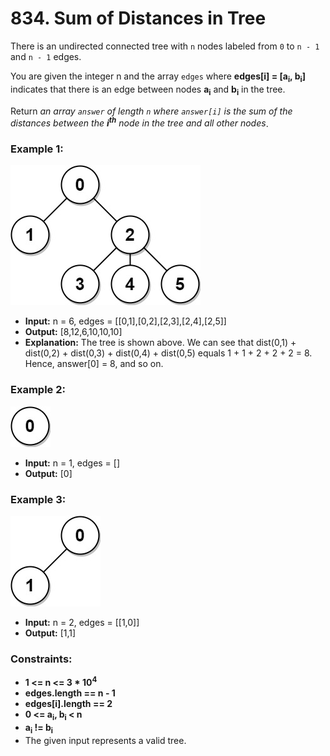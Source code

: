 # 834. Sum of Distances in Tree

There is an undirected connected tree with `n` nodes labeled from `0` to `n - 1` and `n - 1` edges.

You are given the integer n and the array `edges` where **edges[i] = [a<sub>i</sub>, b<sub>i</sub>]** indicates that there is an edge between nodes **a<sub>i</sub>** and **b<sub>i</sub>** in the tree.

Return *an array `answer` of length `n` where `answer[i]` is the sum of the distances between the **i<sup>th</sup>** node in the tree and all other nodes*.


### Example 1:
![](images/lc-sumdist1.jpg)
- **Input:** n = 6, edges = [[0,1],[0,2],[2,3],[2,4],[2,5]]
- **Output:** [8,12,6,10,10,10]
- **Explanation:** The tree is shown above.
We can see that dist(0,1) + dist(0,2) + dist(0,3) + dist(0,4) + dist(0,5)
equals 1 + 1 + 2 + 2 + 2 = 8.
Hence, answer[0] = 8, and so on.

### Example 2:
![](images/lc-sumdist2.jpg)
- **Input:** n = 1, edges = []
- **Output:** [0]

### Example 3:
![](images/lc-sumdist3.jpg)
- **Input:** n = 2, edges = [[1,0]]
- **Output:** [1,1]
 

### Constraints:
- **1 <= n <= 3 * 10<sup>4</sup>**
- **edges.length == n - 1**
- **edges[i].length == 2**
- **0 <= a<sub>i</sub>, b<sub>i</sub> < n**
- **a<sub>i</sub> != b<sub>i</sub>**
- The given input represents a valid tree.